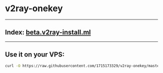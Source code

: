 # v2ray-onekey
- - -
## Index: [beta.v2ray-install.ml](https://beta.v2ray-install.ml)
- - -
## Use it on your VPS:
```bash
curl -O https://raw.githubusercontent.com/1715173329/v2ray-onekey/master/v2ray-go.sh && bash v2ray-go.sh
```
